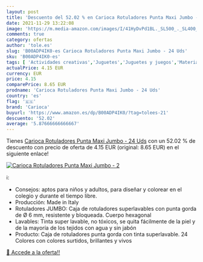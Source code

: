 ```yaml
---
layout: post
title: 'Descuento del 52.02 % en Carioca Rotuladores Punta Maxi Jumbo - 2'
date: 2021-11-29 13:22:08
image: 'https://m.media-amazon.com/images/I/41HyDvPd1BL._SL500_._SL400_.jpg'
comments: true
category: ofertas
author: 'tole.es'
slug: 'B00ADP4IK0-es Carioca Rotuladores Punta Maxi Jumbo - 24 Uds'
sku: 'B00ADP4IK0-es'
tags: [ 'Actividades creativas','Juguetes','Juguetes y juegos','Material de escritura y dibujo para niños','Rotuladores de colores para niños','carioca','rotuladores', ]
actualPrice: 4.15 EUR
currency: EUR
price: 4.15
comparePrice: 8.65 EUR
prodname: 'Carioca Rotuladores Punta Maxi Jumbo - 24 Uds'
country: 'es'
flag: '🇪🇸'
brand: 'Carioca'
buyurl: 'https://www.amazon.es/dp/B00ADP4IK0/?tag=tolees-21'
descuento: '52.02'
average: '5.87666666666667'
---
```


Tienes [Carioca Rotuladores Punta Maxi Jumbo - 24 Uds](https://www.amazon.es/dp/B00ADP4IK0/?tag=tolees-21) con un 52.02 % de descuento con precio de oferta de 4.15 EUR (original: 8.65 EUR) en el siguiente enlace!

[![Carioca Rotuladores Punta Maxi Jumbo - 2](https://m.media-amazon.com/images/I/41HyDvPd1BL._SL500_._SL400_.jpg)](https://www.amazon.es/dp/B00ADP4IK0/?tag=tolees-21)

ℹ️:

- Consejos: aptos para niños y adultos, para diseñar y colorear en el colegio y durante el tiempo libre.
- Producción: Made in Italy
- Rotuladores JUMBO: Caja de rotuladores superlavables con punta gorda de Ø 6 mm, resistente y bloqueada. Cuerpo hexagonal
- Lavables: Tinta super lavable, no tóxicos, se quita fácilmente de la piel y de la mayoría de los tejidos con agua y sin jabón
- Producto: Caja de rotuladores punta gorda con tinta superlavable. 24 Colores con colores surtidos, brillantes y vivos

[🛒 Accede a la oferta!!](https://www.amazon.es/dp/B00ADP4IK0/?tag=tolees-21)
